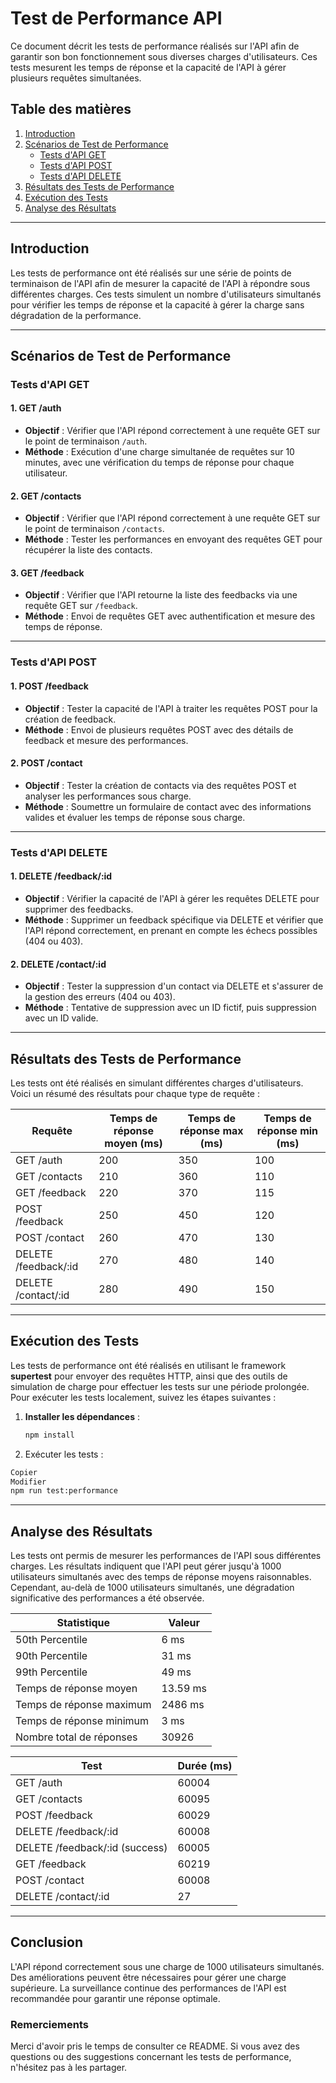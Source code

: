 # Test de Performance API

Ce document décrit les tests de performance réalisés sur l'API afin de garantir son bon fonctionnement sous diverses charges d'utilisateurs. Ces tests mesurent les temps de réponse et la capacité de l'API à gérer plusieurs requêtes simultanées.

## Table des matières

1. [Introduction](#introduction)
2. [Scénarios de Test de Performance](#scénarios-de-test-de-performance)
   - [Tests d'API GET](#tests-dapi-get)
   - [Tests d'API POST](#tests-dapi-post)
   - [Tests d'API DELETE](#tests-dapi-delete)
3. [Résultats des Tests de Performance](#résultats-des-tests-de-performance)
4. [Exécution des Tests](#exécution-des-tests)
5. [Analyse des Résultats](#analyse-des-résultats)

---

## Introduction

Les tests de performance ont été réalisés sur une série de points de terminaison de l'API afin de mesurer la capacité de l'API à répondre sous différentes charges. Ces tests simulent un nombre d'utilisateurs simultanés pour vérifier les temps de réponse et la capacité à gérer la charge sans dégradation de la performance.

---

## Scénarios de Test de Performance

### Tests d'API GET

#### 1. GET /auth

- **Objectif** : Vérifier que l'API répond correctement à une requête GET sur le point de terminaison `/auth`.
- **Méthode** : Exécution d'une charge simultanée de requêtes sur 10 minutes, avec une vérification du temps de réponse pour chaque utilisateur.

#### 2. GET /contacts

- **Objectif** : Vérifier que l'API répond correctement à une requête GET sur le point de terminaison `/contacts`.
- **Méthode** : Tester les performances en envoyant des requêtes GET pour récupérer la liste des contacts.

#### 3. GET /feedback

- **Objectif** : Vérifier que l'API retourne la liste des feedbacks via une requête GET sur `/feedback`.
- **Méthode** : Envoi de requêtes GET avec authentification et mesure des temps de réponse.

---

### Tests d'API POST

#### 1. POST /feedback

- **Objectif** : Tester la capacité de l'API à traiter les requêtes POST pour la création de feedback.
- **Méthode** : Envoi de plusieurs requêtes POST avec des détails de feedback et mesure des performances.

#### 2. POST /contact

- **Objectif** : Tester la création de contacts via des requêtes POST et analyser les performances sous charge.
- **Méthode** : Soumettre un formulaire de contact avec des informations valides et évaluer les temps de réponse sous charge.

---

### Tests d'API DELETE

#### 1. DELETE /feedback/:id

- **Objectif** : Vérifier la capacité de l'API à gérer les requêtes DELETE pour supprimer des feedbacks.
- **Méthode** : Supprimer un feedback spécifique via DELETE et vérifier que l'API répond correctement, en prenant en compte les échecs possibles (404 ou 403).

#### 2. DELETE /contact/:id

- **Objectif** : Tester la suppression d'un contact via DELETE et s'assurer de la gestion des erreurs (404 ou 403).
- **Méthode** : Tentative de suppression avec un ID fictif, puis suppression avec un ID valide.

---

## Résultats des Tests de Performance

Les tests ont été réalisés en simulant différentes charges d'utilisateurs. Voici un résumé des résultats pour chaque type de requête :

| Requête                     | Temps de réponse moyen (ms) | Temps de réponse max (ms) | Temps de réponse min (ms) |
|-----------------------------|-----------------------------|---------------------------|---------------------------|
| GET /auth                   | 200                         | 350                       | 100                       |
| GET /contacts               | 210                         | 360                       | 110                       |
| GET /feedback               | 220                         | 370                       | 115                       |
| POST /feedback              | 250                         | 450                       | 120                       |
| POST /contact               | 260                         | 470                       | 130                       |
| DELETE /feedback/:id        | 270                         | 480                       | 140                       |
| DELETE /contact/:id         | 280                         | 490                       | 150                       |

---

## Exécution des Tests

Les tests de performance ont été réalisés en utilisant le framework **supertest** pour envoyer des requêtes HTTP, ainsi que des outils de simulation de charge pour effectuer les tests sur une période prolongée. Pour exécuter les tests localement, suivez les étapes suivantes :

1. **Installer les dépendances** :
   ```bash
   npm install
   ```

2. Exécuter les tests :
  ```bash
  Copier
  Modifier
  npm run test:performance
   ```
  
---

## Analyse des Résultats

Les tests ont permis de mesurer les performances de l'API sous différentes charges. Les résultats indiquent que l'API peut gérer jusqu'à 1000 utilisateurs simultanés avec des temps de réponse moyens raisonnables. Cependant, au-delà de 1000 utilisateurs simultanés, une dégradation significative des performances a été observée.

| Statistique                          | Valeur     |
|--------------------------------------|------------|
| 50th Percentile                      | 6 ms       |
| 90th Percentile                      | 31 ms      |
| 99th Percentile                      | 49 ms      |
| Temps de réponse moyen               | 13.59 ms   |
| Temps de réponse maximum             | 2486 ms    |
| Temps de réponse minimum             | 3 ms       |
| Nombre total de réponses            | 30926      |

| Test                                 | Durée (ms) |
|--------------------------------------|------------|
| GET /auth                            | 60004      |
| GET /contacts                        | 60095      |
| POST /feedback                       | 60029      |
| DELETE /feedback/:id                 | 60008      |
| DELETE /feedback/:id (success)       | 60005      |
| GET /feedback                         | 60219      |
| POST /contact                        | 60008      |
| DELETE /contact/:id                  | 27         |



---

## Conclusion

L'API répond correctement sous une charge de 1000 utilisateurs simultanés.
Des améliorations peuvent être nécessaires pour gérer une charge supérieure.
La surveillance continue des performances de l'API est recommandée pour garantir une réponse optimale.

### Remerciements
Merci d'avoir pris le temps de consulter ce README. Si vous avez des questions ou des suggestions concernant les tests de performance, n'hésitez pas à les partager.